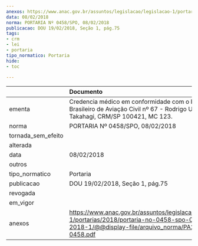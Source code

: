 ```yaml
---
anexos: https://www.anac.gov.br/assuntos/legislacao/legislacao-1/portarias/2018/portaria-no-0458-spo-08-02-2018-1/@@display-file/arquivo_norma/PA2018-0458.pdf
data: 08/02/2018
norma: PORTARIA Nº 0458/SPO, 08/02/2018
publicacao: DOU 19/02/2018, Seção 1, pág.75
tags:
- crm
- lei
- portaria
tipo_normatico: Portaria
hide: 
- toc 
 
---
```


|                    | Documento                                                                                                                                              |
|:-------------------|:-------------------------------------------------------------------------------------------------------------------------------------------------------|
| ementa             | Credencia médico em conformidade com o Regulamento Brasileiro de Aviação Civil nº 67 - Rodrigo Ueno Takahagi, CRM/SP 100421, MC 123.                   |
| norma              | PORTARIA Nº 0458/SPO, 08/02/2018                                                                                                                       |
| tornada_sem_efeito |                                                                                                                                                        |
| alterada           |                                                                                                                                                        |
| data               | 08/02/2018                                                                                                                                             |
| outros             |                                                                                                                                                        |
| tipo_normatico     | Portaria                                                                                                                                               |
| publicacao         | DOU 19/02/2018, Seção 1, pág.75                                                                                                                        |
| revogada           |                                                                                                                                                        |
| em_vigor           |                                                                                                                                                        |
| anexos             | https://www.anac.gov.br/assuntos/legislacao/legislacao-1/portarias/2018/portaria-no-0458-spo-08-02-2018-1/@@display-file/arquivo_norma/PA2018-0458.pdf |